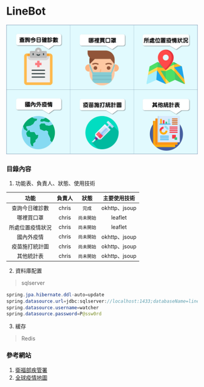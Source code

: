 # LineBot
![目錄](https://github.com/chrisluo5311/LineBot/blob/master/src/main/resources/static/menufinal.jpg "line bot richmenu")
### 目錄內容 
1. 功能表、負責人、狀態、使用技術 

|  功能  |    負責人    | 狀態 | 主要使用技術 |
|:------:|:----------:|:------------:|:------------:|
|  查詢今日確診數  |  chris  | `完成` | okhttp、jsoup |
|  哪裡買口罩  |  chris  | `尚未開始` | leaflet |
|  所處位置疫情狀況  |  chris  |  `尚未開始` | leaflet |
|  國內外疫情  |  chris  |  `尚未開始`  | okhttp、jsoup |
|  疫苗施打統計圖  |  chris  |  `尚未開始`  | okhttp、jsoup |
|  其他統計表  |  chris  |  `尚未開始`  | okhttp、jsoup | 

2. 資料庫配置 
> sqlserver
```java
spring.jpa.hibernate.ddl-auto=update
spring.datasource.url=jdbc:sqlserver://localhost:1433;databaseName=linebot
spring.datasource.username=watcher
spring.datasource.password=P@ssw0rd
```

3. 緩存 
> Redis


### 參考網站
1. [衛福部疾管署](https://www.cdc.gov.tw/ "link") 
2. [全球疫情地圖](https://covid-19.nchc.org.tw/ "")
